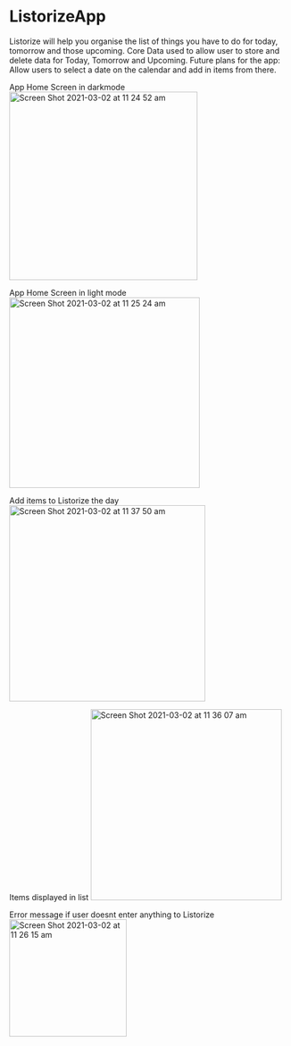 # ListorizeApp
Listorize will help you organise the list of things you have to do for today, tomorrow and those upcoming. 
Core Data used to allow user to store and delete data for Today, Tomorrow and Upcoming. 
Future plans for the app: Allow users to select a date on the calendar and add in items from there. 

App Home Screen in darkmode 
<img width="337" alt="Screen Shot 2021-03-02 at 11 24 52 am" src="https://user-images.githubusercontent.com/36807329/109578101-d9fd8900-7b4a-11eb-82f9-e10ef0785f4e.png">

App Home Screen in light mode
<img width="341" alt="Screen Shot 2021-03-02 at 11 25 24 am" src="https://user-images.githubusercontent.com/36807329/109578315-10d39f00-7b4b-11eb-921c-6b96b6fb4449.png">

Add items to Listorize the day
<img width="351" alt="Screen Shot 2021-03-02 at 11 37 50 am" src="https://user-images.githubusercontent.com/36807329/109578706-c7d01a80-7b4b-11eb-87d5-ed9529d1ff92.png">

Items displayed in list
<img width="342" alt="Screen Shot 2021-03-02 at 11 36 07 am" src="https://user-images.githubusercontent.com/36807329/109578601-91929b00-7b4b-11eb-9efc-b84d1e11d5ff.png">

Error message if user doesnt enter anything to Listorize
<img width="210" alt="Screen Shot 2021-03-02 at 11 26 15 am" src="https://user-images.githubusercontent.com/36807329/109578776-e3d3bc00-7b4b-11eb-8202-7c146bb90a4c.png">



